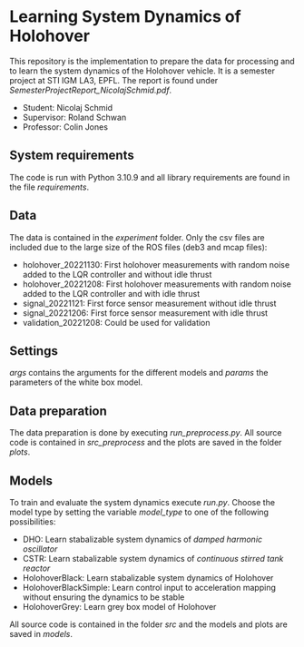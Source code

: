 # Learning System Dynamics of Holohover
This repository is the implementation to prepare the data for processing and to learn the system dynamics of the Holohover vehicle. It is a semester project at STI IGM LA3, EPFL. The report is found under _SemesterProjectReport_NicolajSchmid.pdf_.
* Student: Nicolaj Schmid
* Supervisor: Roland Schwan
* Professor: Colin Jones

## System requirements
The code is run with Python 3.10.9 and all library requirements are found in the file _requirements_.

## Data
The data is contained in the _experiment_ folder. Only the csv files are included due to the large size of the ROS files (deb3 and mcap files):
* holohover_20221130: First holohover measurements with random noise added to the LQR controller and without idle thrust
* holohover_20221208: First holohover measurements with random noise added to the LQR controller and with idle thrust
* signal_20221121: First force sensor measurement without idle thrust
* signal_20221206: First force sensor measurement with idle thrust
* validation_20221208: Could be used for validation

## Settings
_args_ contains the arguments for the different models and _params_ the parameters of the white box model.

## Data preparation
The data preparation is done by executing _run_preprocess.py_. All source code is contained in _src_preprocess_ and the plots are saved in the folder _plots_.

## Models
To train and evaluate the system dynamics execute _run.py_. Choose the model type by setting the variable _model_type_ to one of the following possibilities:
* DHO: Learn stabalizable system dynamics of _damped harmonic oscillator_
* CSTR: Learn stabalizable system dynamics of _continuous stirred tank reactor_
* HolohoverBlack: Learn stabalizable system dynamics of Holohover
* HolohoverBlackSimple: Learn control input to acceleration mapping without ensuring the dynamics to be stable
* HolohoverGrey: Learn grey box model of Holohover

All source code is contained in the folder _src_ and the models and plots are saved in _models_.
